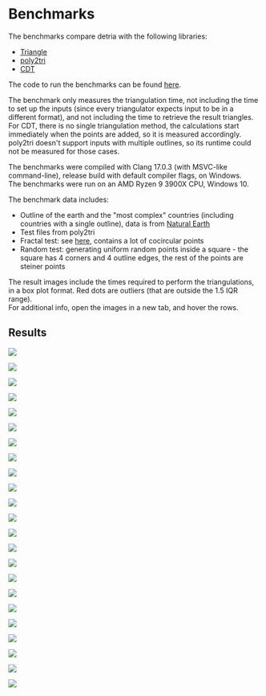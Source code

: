 # Benchmarks
The benchmarks compare detria with the following libraries:
- [Triangle](https://www.cs.cmu.edu/~quake/triangle.html)
- [poly2tri](https://github.com/jhasse/poly2tri)
- [CDT](https://github.com/artem-ogre/CDT)

The code to run the benchmarks can be found [here](src/benchmark).

The benchmark only measures the triangulation time, not including the time to set up the inputs (since every triangulator expects input to be in a different format), and not including the time to retrieve the result triangles.  
For CDT, there is no single triangulation method, the calculations start immediately when the points are added, so it is measured accordingly.  
poly2tri doesn't support inputs with multiple outlines, so its runtime could not be measured for those cases.

The benchmarks were compiled with Clang 17.0.3 (with MSVC-like command-line), release build with default compiler flags, on Windows.  
The benchmarks were run on an AMD Ryzen 9 3900X CPU,  Windows 10.

The benchmark data includes:
- Outline of the earth and the "most complex" countries (including countries with a single outline), data is from [Natural Earth](https://www.naturalearthdata.com/)
- Test files from poly2tri
- Fractal test: see [here](images/fractal.png), contains a lot of cocircular points
- Random test: generating uniform random points inside a square - the square has 4 corners and 4 outline edges, the rest of the points are steiner points

The result images include the times required to perform the triangulations, in a box plot format. Red dots are outliers (that are outside the 1.5 IQR range).  
For additional info, open the images in a new tab, and hover the rows.

## Results

![](images/benchmark/ne_10m_land.txt.svg)

![](images/benchmark/United%20States%20of%20America.txt.svg)

![](images/benchmark/Russia.txt.svg)

![](images/benchmark/Antarctica.txt.svg)

![](images/benchmark/Greenland.txt.svg)

![](images/benchmark/Indonesia.txt.svg)

![](images/benchmark/Afghanistan.txt.svg)

![](images/benchmark/Bolivia.txt.svg)

![](images/benchmark/Guinea.txt.svg)

![](images/benchmark/Kyrgyzstan.txt.svg)

![](images/benchmark/Laos.txt.svg)

![](images/benchmark/Poland.txt.svg)

![](images/benchmark/Republic%20of%20the%20Congo.txt.svg)

![](images/benchmark/Zambia.txt.svg)

![](images/benchmark/debug2.dat.svg)

![](images/benchmark/city.dat.svg)

![](images/benchmark/fractal,%204%20depth.svg)

![](images/benchmark/fractal,%206%20depth.svg)

![](images/benchmark/fractal,%208%20depth.svg)

![](images/benchmark/1000%20random%20points.svg)

![](images/benchmark/10000%20random%20points.svg)

![](images/benchmark/100000%20random%20points.svg)

![](images/benchmark/1000000%20random%20points.svg)
